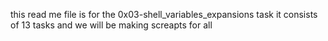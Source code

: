 this read me file is for the 0x03-shell_variables_expansions task it consists of 13 tasks and we will be making screapts for all

